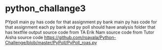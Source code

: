 # python_challange3

PYpoll main py has code for that assignment
py bank main py has code for that assignment 
each py bank and py poll should have analysis folder that has textfile output 
source code from TA Erik Nam
source code from Tutor Aisha 
source code https://github.com/roayala/Python-Challenge/blob/master/PyPoll/PyPoll_roas.py
